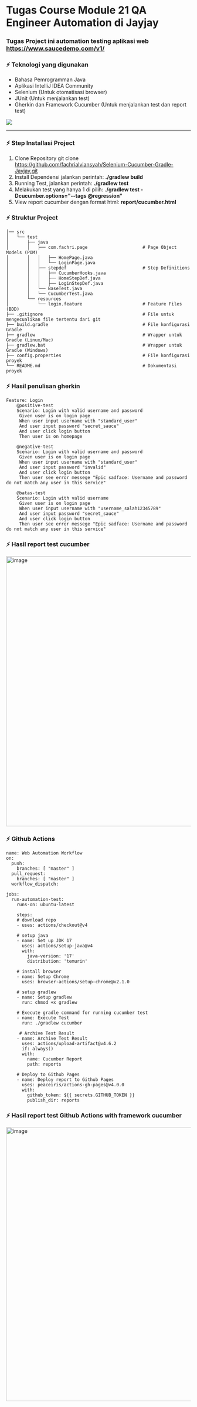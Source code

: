 # Tugas Course Module 21 QA Engineer Automation di Jayjay
### Tugas Project ini automation testing aplikasi web https://www.saucedemo.com/v1/

### :zap: Teknologi yang digunakan
- Bahasa Pemrogramman Java
- Aplikasi IntelliJ IDEA Community
- Selenium (Untuk otomatisasi browser)
- JUnit (Untuk menjalankan test)
- Gherkin dan Framework Cucumber (Untuk menjalankan test dan report test)
<img src="https://skillicons.dev/icons?i=java,idea,selenium,gradle,gherkin"/>

---

### :zap: Step Installasi Project
1. Clone Repository git clone https://github.com/fachrialviansyah/Selenium-Cucumber-Gradle-Jayjay.git
2. Install Dependensi jalankan perintah: **./gradlew build**
3. Running Test, jalankan perintah: **./gradlew test**
4. Melakukan test yang hanya 1 di pilih: **./gradlew test -Dcucumber.options="--tags @regression"**
5. View report cucumber dengan format html: **report/cucumber.html**

### :zap: Struktur Project
    │── src 
    │   └── test
    │       ├── java
    │       │   ├── com.fachri.page                     # Page Object Models (POM)
    │       │   │   ├── HomePage.java
    │       │   │   └── LoginPage.java
    │       │   ├── stepdef                             # Step Definitions
    │       │   │   ├── CucumberHooks.java
    │       │   │   ├── HomeStepDef.java
    │       │   │   ├── LoginStepDef.java
    │       │   └── BaseTest.java
    │       │   └── CucumberTest.java
    │       └── resources
    │           └── login.feature                       # Feature Files (BDD)
    ├── .gitignore                                      # File untuk mengecualikan file tertentu dari git
    ├── build.gradle                                    # File konfigurasi Gradle
    ├── gradlew                                         # Wrapper untuk Gradle (Linux/Mac)
    ├── gradlew.bat                                     # Wrapper untuk Gradle (Windows)
    ├── config.properties                               # File konfigurasi proyek
    └── README.md                                       # Dokumentasi proyek

### :zap: Hasil penulisan gherkin
    Feature: Login
        @positive-test
        Scenario: Login with valid username and password
         Given user is on login page
         When user input username with "standard_user"
         And user input password "secret_sauce"
         And user click login button
         Then user is on homepage

        @negative-test
        Scenario: Login with valid username and password
         Given user is on login page
         When user input username with "standard_user"
         And user input password "invalid"
         And user click login button
         Then user see error messege "Epic sadface: Username and password do not match any user in this service"

        @batas-test
        Scenario: Login with valid username
         Given user is on login page
         When user input username with "username_salah12345789"
         And user input password "secret_sauce"
         And user click login button
         Then user see error messege "Epic sadface: Username and password do not match any user in this service"

### :zap: Hasil report test cucumber

<img width="1067" height="734" alt="image" src="https://github.com/user-attachments/assets/04c36028-7ace-4de5-9d7a-13307b692e62" />

### :zap: Github Actions

    name: Web Automation Workflow
    on:
      push:
        branches: [ "master" ]
      pull_request:
        branches: [ "master" ]
      workflow_dispatch:
    
    jobs:
      run-automation-test:
        runs-on: ubuntu-latest
    
        steps:
        # download repo
        - uses: actions/checkout@v4
    
        # setup java
        - name: Set up JDK 17
          uses: actions/setup-java@v4
          with:
            java-version: '17'
            distribution: 'temurin'
        
        # install browser
        - name: Setup Chrome
          uses: browser-actions/setup-chrome@v2.1.0
    
        # setup gradlew
        - name: Setup gradlew
          run: chmod +x gradlew
          
        # Execute gradle command for running cucumber test
        - name: Execute Test
          run: ./gradlew cucumber
    
         # Archive Test Result
        - name: Archive Test Result
          uses: actions/upload-artifact@v4.6.2
          if: always()
          with:
            name: Cucumber Report
            path: reports
    
        # Deploy to Github Pages
        - name: Deploy report to Github Pages
          uses: peaceiris/actions-gh-pages@v4.0.0
          with:
            github_token: ${{ secrets.GITHUB_TOKEN }}
            publish_dir: reports
            
### :zap: Hasil report test Github Actions with framework cucumber

<img width="1072" height="745" alt="image" src="https://github.com/user-attachments/assets/d7de9758-032e-4641-9834-db9108685b51" />


